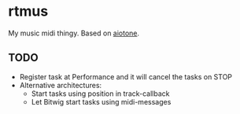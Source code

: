 rtmus
=====

My music midi thingy. Based on [aiotone](https://github.com/ambv/aiotone).

TODO
----

* Register task at Performance and it will cancel the tasks on STOP
* Alternative architectures:
  * Start tasks using position in track-callback
  * Let Bitwig start tasks using midi-messages
